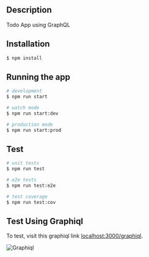 ## Description

Todo App using GraphQL

## Installation

```bash
$ npm install
```

## Running the app

```bash
# development
$ npm run start

# watch mode
$ npm run start:dev

# production mode
$ npm run start:prod
```

## Test

```bash
# unit tests
$ npm run test

# e2e tests
$ npm run test:e2e

# test coverage
$ npm run test:cov
```

## Test Using Graphiql

To test, visit this graphiql link [localhost:3000/graphiql](http://localhost:3000/graphql).

![Graphiql](https://raw.githubusercontent.com/jennndol/todo-app/master/static/create-todo.png "Create Todo Mutation")

